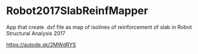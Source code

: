 # Robot2017SlabReinfMapper
App that create .dxf file as map of isolines of reinforcement of slab in Robot Structural Analysis 2017

https://autode.sk/2MWdRYS
